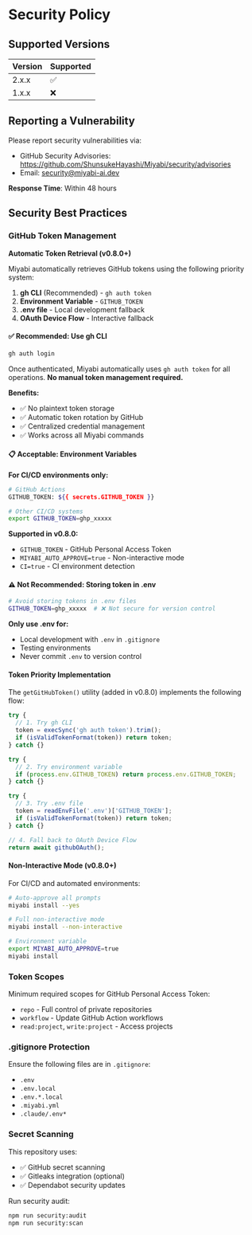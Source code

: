 # Security Policy

## Supported Versions

| Version | Supported          |
| ------- | ------------------ |
| 2.x.x   | :white_check_mark: |
| 1.x.x   | :x:                |

## Reporting a Vulnerability

Please report security vulnerabilities via:
- GitHub Security Advisories: https://github.com/ShunsukeHayashi/Miyabi/security/advisories
- Email: security@miyabi-ai.dev

**Response Time**: Within 48 hours

## Security Best Practices

### GitHub Token Management

**Automatic Token Retrieval (v0.8.0+)**

Miyabi automatically retrieves GitHub tokens using the following priority system:

1. **gh CLI** (Recommended) - `gh auth token`
2. **Environment Variable** - `GITHUB_TOKEN`
3. **.env file** - Local development fallback
4. **OAuth Device Flow** - Interactive fallback

#### ✅ Recommended: Use gh CLI

```bash
gh auth login
```

Once authenticated, Miyabi automatically uses `gh auth token` for all operations. **No manual token management required.**

**Benefits:**
- ✅ No plaintext token storage
- ✅ Automatic token rotation by GitHub
- ✅ Centralized credential management
- ✅ Works across all Miyabi commands

#### 📋 Acceptable: Environment Variables

**For CI/CD environments only:**
```bash
# GitHub Actions
GITHUB_TOKEN: ${{ secrets.GITHUB_TOKEN }}

# Other CI/CD systems
export GITHUB_TOKEN=ghp_xxxxx
```

**Supported in v0.8.0:**
- `GITHUB_TOKEN` - GitHub Personal Access Token
- `MIYABI_AUTO_APPROVE=true` - Non-interactive mode
- `CI=true` - CI environment detection

#### ⚠️ Not Recommended: Storing token in .env

```bash
# Avoid storing tokens in .env files
GITHUB_TOKEN=ghp_xxxxx  # ❌ Not secure for version control
```

**Only use .env for:**
- Local development with `.env` in `.gitignore`
- Testing environments
- Never commit `.env` to version control

#### Token Priority Implementation

The `getGitHubToken()` utility (added in v0.8.0) implements the following flow:

```typescript
try {
  // 1. Try gh CLI
  token = execSync('gh auth token').trim();
  if (isValidTokenFormat(token)) return token;
} catch {}

try {
  // 2. Try environment variable
  if (process.env.GITHUB_TOKEN) return process.env.GITHUB_TOKEN;
} catch {}

try {
  // 3. Try .env file
  token = readEnvFile('.env')['GITHUB_TOKEN'];
  if (isValidTokenFormat(token)) return token;
} catch {}

// 4. Fall back to OAuth Device Flow
return await githubOAuth();
```

#### Non-Interactive Mode (v0.8.0+)

For CI/CD and automated environments:

```bash
# Auto-approve all prompts
miyabi install --yes

# Full non-interactive mode
miyabi install --non-interactive

# Environment variable
export MIYABI_AUTO_APPROVE=true
miyabi install
```

### Token Scopes

Minimum required scopes for GitHub Personal Access Token:
- `repo` - Full control of private repositories
- `workflow` - Update GitHub Action workflows
- `read:project`, `write:project` - Access projects

### .gitignore Protection

Ensure the following files are in `.gitignore`:
- `.env`
- `.env.local`
- `.env.*.local`
- `.miyabi.yml`
- `.claude/.env*`

### Secret Scanning

This repository uses:
- ✅ GitHub secret scanning
- ✅ Gitleaks integration (optional)
- ✅ Dependabot security updates

Run security audit:
```bash
npm run security:audit
npm run security:scan
```
